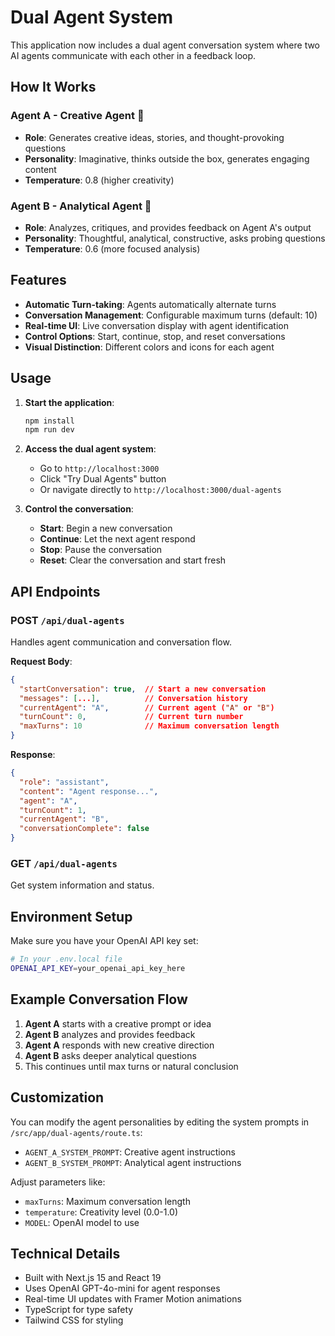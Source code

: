# Dual Agent System

This application now includes a dual agent conversation system where two AI agents communicate with each other in a feedback loop.

## How It Works

### Agent A - Creative Agent 🎨
- **Role**: Generates creative ideas, stories, and thought-provoking questions
- **Personality**: Imaginative, thinks outside the box, generates engaging content
- **Temperature**: 0.8 (higher creativity)

### Agent B - Analytical Agent 🧠
- **Role**: Analyzes, critiques, and provides feedback on Agent A's output
- **Personality**: Thoughtful, analytical, constructive, asks probing questions
- **Temperature**: 0.6 (more focused analysis)

## Features

- **Automatic Turn-taking**: Agents automatically alternate turns
- **Conversation Management**: Configurable maximum turns (default: 10)
- **Real-time UI**: Live conversation display with agent identification
- **Control Options**: Start, continue, stop, and reset conversations
- **Visual Distinction**: Different colors and icons for each agent

## Usage

1. **Start the application**:
   ```bash
   npm install
   npm run dev
   ```

2. **Access the dual agent system**:
   - Go to `http://localhost:3000`
   - Click "Try Dual Agents" button
   - Or navigate directly to `http://localhost:3000/dual-agents`

3. **Control the conversation**:
   - **Start**: Begin a new conversation
   - **Continue**: Let the next agent respond
   - **Stop**: Pause the conversation
   - **Reset**: Clear the conversation and start fresh

## API Endpoints

### POST `/api/dual-agents`
Handles agent communication and conversation flow.

**Request Body**:
```json
{
  "startConversation": true,  // Start a new conversation
  "messages": [...],          // Conversation history
  "currentAgent": "A",        // Current agent ("A" or "B")
  "turnCount": 0,             // Current turn number
  "maxTurns": 10              // Maximum conversation length
}
```

**Response**:
```json
{
  "role": "assistant",
  "content": "Agent response...",
  "agent": "A",
  "turnCount": 1,
  "currentAgent": "B",
  "conversationComplete": false
}
```

### GET `/api/dual-agents`
Get system information and status.

## Environment Setup

Make sure you have your OpenAI API key set:

```bash
# In your .env.local file
OPENAI_API_KEY=your_openai_api_key_here
```

## Example Conversation Flow

1. **Agent A** starts with a creative prompt or idea
2. **Agent B** analyzes and provides feedback
3. **Agent A** responds with new creative direction
4. **Agent B** asks deeper analytical questions
5. This continues until max turns or natural conclusion

## Customization

You can modify the agent personalities by editing the system prompts in `/src/app/dual-agents/route.ts`:

- `AGENT_A_SYSTEM_PROMPT`: Creative agent instructions
- `AGENT_B_SYSTEM_PROMPT`: Analytical agent instructions

Adjust parameters like:
- `maxTurns`: Maximum conversation length
- `temperature`: Creativity level (0.0-1.0)
- `MODEL`: OpenAI model to use

## Technical Details

- Built with Next.js 15 and React 19
- Uses OpenAI GPT-4o-mini for agent responses
- Real-time UI updates with Framer Motion animations
- TypeScript for type safety
- Tailwind CSS for styling
